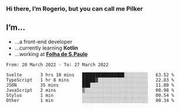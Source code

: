 ### Hi there, I’m Rogerio, but you can call me Pilker

## I’m…
- …a front-end developer
- …currently learning **Kotlin**
- …working at [**Folha de S.Paulo**](https://www.folha.com.br/)

<!--START_SECTION:waka-->

```text
From: 20 March 2022 - To: 27 March 2022

Svelte       3 hrs 10 mins   ████████████████░░░░░░░░░   63.52 %
TypeScript   1 hr 8 mins     █████▓░░░░░░░░░░░░░░░░░░░   22.83 %
JSON         35 mins         ███░░░░░░░░░░░░░░░░░░░░░░   11.80 %
JavaScript   2 mins          ▒░░░░░░░░░░░░░░░░░░░░░░░░   00.98 %
Stylus       1 min           ░░░░░░░░░░░░░░░░░░░░░░░░░   00.54 %
Other        1 min           ░░░░░░░░░░░░░░░░░░░░░░░░░   00.34 %
```

<!--END_SECTION:waka-->
